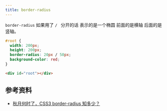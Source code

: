 ```yaml
---
title: border-radius
---
```


`border-radius` 如果用了 `/ ` 分开的话 表示的是一个椭圆 前面的是横轴 后面的是竖轴。

```css
#root {
  width: 200px;
  height: 200px;
  border-radius: 20px / 50px;
  background-color: red;
}
```

```html
<div id="root"></div>
```

## 参考资料

- [秋月何时了，CSS3 border-radius 知多少？](https://www.zhangxinxu.com/wordpress/2015/11/css3-border-radius-tips/)
